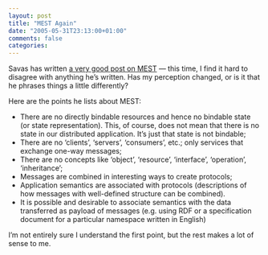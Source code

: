 ```yaml
---
layout: post
title: "MEST Again"
date: "2005-05-31T23:13:00+01:00"
comments: false
categories: 
---
```


<p>Savas has written <a href="http://savas.parastatidis.name/2005/05/26/e8507db9-b6bc-459d-8735-fd524bd8b7a9.aspx">a very good post on MEST</a> &#8212; this time, I find it hard to disagree with anything he&#8217;s written. Has my perception changed, or is it that he phrases things a little differently?</p>

<p>Here are the points he lists about MEST:</p>

<ul>
<li>There are no directly bindable resources and hence no bindable state (or state representation). This, of course, does not mean that there is no state in our distributed application. It&#8217;s just that state is not bindable;</li>
<li>There are no &#8216;clients&#8217;, &#8216;servers&#8217;, &#8216;consumers&#8217;, etc.; only services that exchange one-way messages;</li>
<li>There are no concepts like &#8216;object&#8217;, &#8216;resource&#8217;, &#8216;interface&#8217;, &#8216;operation&#8217;, &#8216;inheritance&#8217;;</li>
<li>Messages are combined in interesting ways to create protocols;</li>
<li>Application semantics are associated with protocols (descriptions of how messages with well-defined structure can be combined).</li>
<li>It is possible and desirable to associate semantics with the data transferred as payload of messages (e.g. using RDF or a specification document for a particular namespace written in English)</li>
</ul>

<p>I&#8217;m not entirely sure I understand the first point, but the rest makes a lot of sense to me.</p>


